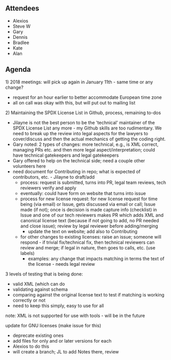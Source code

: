 ## Attendees

  - Alexios
  - Steve W
  - Gary
  - Dennis
  - Bradlee
  - Kate
  - Alan

## Agenda

1\) 2018 meetings: will pick up again in January 11th - same time or any
change?

  - request for an hour earlier to better accommodate European time zone
  - all on call was okay with this, but will put out to mailing list

2\) Maintaining the SPDX License List in Github, process, remaining
to-dos

  - Jilayne is not the best person to be the 'technical' maintainer of
    the SPDX License List any more - my Github skills are too
    rudimentary. We need to break up the review into legal aspects for
    the lawyers to cover/discuss and then the actual mechanics of
    getting the coding right.
  - Gary noted: 2 types of changes: more technical, e.g., is XML
    correct, managing PRs etc. and then more legal
    aspect/interpretation; could have technical gatekeepers and legal
    gatekeepers
  - Gary offered to help on the technical side; need a couple other
    volunteers here
  - need document for Contributing in repo; what is expected of
    contributors, etc. - Jilayne to draft/add
      - process: request is submitted, turns into PR, legal team
        reviews, tech reviewers verify and apply
      - eventually: could have form on website that turns into issue
      - process for new license request: for new license request for
        time being (via email) or Issue, gets discussed via email or
        call; Issue made (if not); once is decision is made capture info
        (checklist) in Issue and one of our tech reviewers makes PR
        which adds XML and canonical license text (because if not going
        to add, no PR needed and close issue); review by legal reviewer
        before adding/merging
          - update the text on website; add also to Contributing
      - for other changes to existing licenses: raise an issue; someone
        will respond - if trivial fix/technical fix, then technical
        reviewers can review and merge; if legal in nature, then goes to
        calls, etc. (use labels)
          - examples: any change that impacts matching in terms the text
            of the license - needs legal review

3 levels of testing that is being done:

  - valid XML (which can do
  - validating against schema
  - comparing against the original license text to test if matching is
    working correctly or not
  - need to keep this simply, easy to use for all

note: XML is not supported for use with tools - will be in the future

update for GNU licenses (make issue for this)

  - deprecate existing ones
  - add files for only and or later versions for each
  - Alexios to do this
  - will create a branch; JL to add Notes there, review
